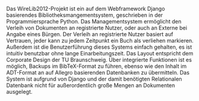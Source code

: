 Das WireLib2012-Projekt ist ein auf dem Webframework Django basierendes 
Bibliotheksmangementsystem, geschrieben in der Programmiersprache Python. Das
Managementsystem ermöglicht den Verleih von Dokumenten an registrierte Nutzer,
oder auch an Externe bei Angabe eines Bürgen. Der Verleih an registrierte
Nutzer basiert auf Vertrauen, jeder kann zu jedem Zeitpunkt ein Buch als
verliehen markieren. Außerdem ist die Benutzerführung dieses Systems einfach
gehalten, es ist intuitiv benutzbar ohne lange Einarbeitungszeit. Das Layout
entspricht dem Corporate Design der TU Braunschweig. Über integrierte
Funktionen ist es möglich, Backups im BibTeX-Format zu führen, ebenso wie den
Inhalt im ADT-Format an auf Allegro basierenden Datenbanken zu übermitteln. Das
System ist aufgrund von Django und der damit benötigten Relationalen Datenbank
nicht für außerordentlich große Mengen an Dokumenten ausgelegt.
